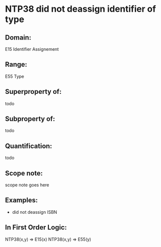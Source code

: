 # NTP38 did not deassign identifier of type

## Domain: 

E15 Identifier Assignement

## Range: 

E55 Type

## Superproperty of: 

todo

## Subproperty of: 

todo

## Quantification: 

todo

## Scope note: 

scope note goes here

## Examples: 

* did not deassign ISBN

## In First Order Logic: 

NTP38(x,y) ⇒ E15(x)
NTP38(x,y) ⇒ E55(y)

